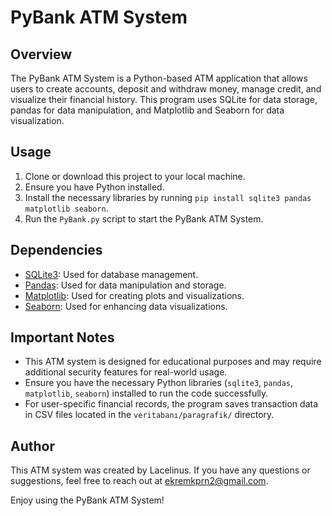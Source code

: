 # PyBank ATM System

## Overview

The PyBank ATM System is a Python-based ATM application that allows users to create accounts, deposit and withdraw money, manage credit, and visualize their financial history. This program uses SQLite for data storage, pandas for data manipulation, and Matplotlib and Seaborn for data visualization.

## Usage

1. Clone or download this project to your local machine.
2. Ensure you have Python installed.
3. Install the necessary libraries by running `pip install sqlite3 pandas matplotlib seaborn`.
4. Run the `PyBank.py` script to start the PyBank ATM System.

## Dependencies

- [SQLite3](https://docs.python.org/3/library/sqlite3.html): Used for database management.
- [Pandas](https://pandas.pydata.org/): Used for data manipulation and storage.
- [Matplotlib](https://matplotlib.org/): Used for creating plots and visualizations.
- [Seaborn](https://seaborn.pydata.org/): Used for enhancing data visualizations.

## Important Notes

- This ATM system is designed for educational purposes and may require additional security features for real-world usage.
- Ensure you have the necessary Python libraries (`sqlite3`, `pandas`, `matplotlib`, `seaborn`) installed to run the code successfully.
- For user-specific financial records, the program saves transaction data in CSV files located in the `veritabanı/paragrafik/` directory.

## Author

This ATM system was created by Lacelinus. If you have any questions or suggestions, feel free to reach out at ekremkprn2@gmail.com.

Enjoy using the PyBank ATM System!
